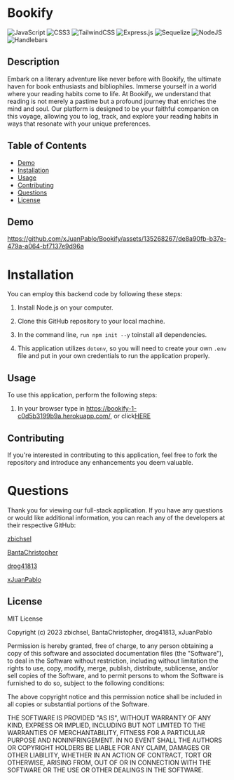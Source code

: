 # Bookify
![JavaScript](https://img.shields.io/badge/javascript-%23323330.svg?style=for-the-badge&logo=javascript&logoColor=%23F7DF1E) ![CSS3](https://img.shields.io/badge/css3-%231572B6.svg?style=for-the-badge&logo=css3&logoColor=white) ![TailwindCSS](https://img.shields.io/badge/tailwindcss-%2338B2AC.svg?style=for-the-badge&logo=tailwind-css&logoColor=white) ![Express.js](https://img.shields.io/badge/express.js-%23404d59.svg?style=for-the-badge&logo=express&logoColor=%2361DAFB) ![Sequelize](https://img.shields.io/badge/Sequelize-52B0E7?style=for-the-badge&logo=Sequelize&logoColor=white) ![NodeJS](https://img.shields.io/badge/node.js-6DA55F?style=for-the-badge&logo=node.js&logoColor=white) ![Handlebars](https://img.shields.io/badge/Handlebars%20js-f0772b?style=for-the-badge&logo=handlebarsdotjs&logoColor=black)

## Description

Embark on a literary adventure like never before with Bookify, the ultimate haven for book enthusiasts and bibliophiles. Immerse yourself in a world where your reading habits come to life. At Bookify, we understand that reading is not merely a pastime but a profound journey that enriches the mind and soul. Our platform is designed to be your faithful companion on this voyage, allowing you to log, track, and explore your reading habits in ways that resonate with your unique preferences.


## Table of Contents
  * [Demo](#demo)
  * [Installation](#installation)
  * [Usage](#usage)
  * [Contributing](#contributing)
  * [Questions](#questions)
  * [License](#license)

## Demo


https://github.com/xJuanPablo/Bookify/assets/135268267/de8a90fb-b37e-479a-a064-bf7137e9d96a


# Installation
You can employ this backend code by following these steps:

1. Install Node.js on your computer.

2. Clone this GitHub repository to your local machine.

3. In the command line, ```run npm init --y``` toinstall all dependencies.

4. This application utilizes ```dotenv```, so you will need to create your own ```.env``` file and put in your own credentials to run the application properly.



## Usage
To use this application, perform the following steps:

1. In your browser type in https://bookify-1-c0d5b3199b9a.herokuapp.com/, or click[HERE](https://bookify-1-c0d5b3199b9a.herokuapp.com/)


## Contributing
If you're interested in contributing to this application, feel free to fork the repository and introduce any enhancements you deem valuable.
# Questions

Thank you for viewing our full-stack application. If you have any questions or would like additional information, you can reach any of the developers at their respective GitHub:

[zbichsel](https://github.com/zbichsel)

[BantaChristopher](https://github.com/BantaChristopher)

[drog41813](https://github.com/drog41813)

[xJuanPablo](https://github.com/xJuanPablo)
## License


MIT License

Copyright (c) 2023 zbichsel, BantaChristopher, drog41813, xJuanPablo

Permission is hereby granted, free of charge, to any person obtaining a copy of this software and associated documentation files (the "Software"), to deal in the Software without restriction, including without limitation the rights to use, copy, modify, merge, publish, distribute, sublicense, and/or sell copies of the Software, and to permit persons to whom the Software is furnished to do so, subject to the following conditions:

The above copyright notice and this permission notice shall be included in all copies or substantial portions of the Software.

THE SOFTWARE IS PROVIDED "AS IS", WITHOUT WARRANTY OF ANY KIND, EXPRESS OR IMPLIED, INCLUDING BUT NOT LIMITED TO THE WARRANTIES OF MERCHANTABILITY, FITNESS FOR A PARTICULAR PURPOSE AND NONINFRINGEMENT. IN NO EVENT SHALL THE AUTHORS OR COPYRIGHT HOLDERS BE LIABLE FOR ANY CLAIM, DAMAGES OR OTHER LIABILITY, WHETHER IN AN ACTION OF CONTRACT, TORT OR OTHERWISE, ARISING FROM, OUT OF OR IN CONNECTION WITH THE SOFTWARE OR THE USE OR OTHER DEALINGS IN THE SOFTWARE.
